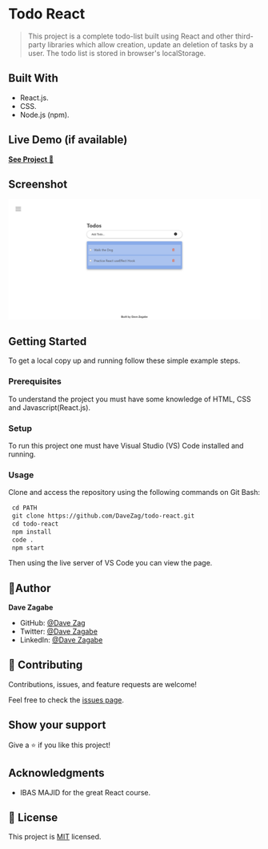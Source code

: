 # Todo React

> This project is a complete todo-list built using React and other third-party libraries which allow creation, update an deletion of tasks by a user. The todo list is stored in browser's localStorage.

## Built With

- React.js.
- CSS.
- Node.js (npm).

## Live Demo (if available)

[**See Project 🚀**](https://davezag.github.io/todo-react/)

## Screenshot

![Desktop Design](./preview.png)

## Getting Started

To get a local copy up and running follow these simple example steps.

### Prerequisites

To understand the project you must have some knowledge of HTML, CSS and Javascript(React.js).

### Setup

To run this project one must have Visual Studio (VS) Code installed and running.

### Usage

Clone and access the repository using the following commands on Git Bash:

```
 cd PATH
 git clone https://github.com/DaveZag/todo-react.git
 cd todo-react
 npm install
 code .
 npm start
```

Then using the live server of VS Code you can view the page.

## 👤Author

**Dave Zagabe**

- GitHub: [@Dave Zag](https://github.com/DaveZag)
- Twitter: [@Dave Zagabe](https://twitter.com/davezagabe2)
- LinkedIn: [@Dave Zagabe](https://www.linkedin.com/in/dave-zagabe)

## 🤝 Contributing

Contributions, issues, and feature requests are welcome!

Feel free to check the [issues page](../../issues/).

## Show your support

Give a ⭐️ if you like this project!

## Acknowledgments

- IBAS MAJID for the great React course.

## 📝 License

This project is [MIT](./LICENSE) licensed.
